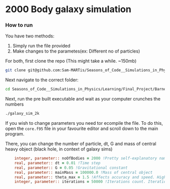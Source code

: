 # 2000 Body galaxy simulation

### How to run
You have two methods:
1) Simply run the file provided
2) Make changes to the parametes(ex: Different no of particles)

For both, first clone the repo (This might take a while. ~150mb)
```bash
git clone git@github.com:Sam-MARTis/Seasons_of_Code__Simulations_in_Physics.git
```

Next navigate to the correct folder:

```bash
cd Seasons_of_Code__Simulations_in_Physics/Learning/Final_Project/Barnes_Hut/
```

Next, run the pre built executable and wait as your computer crunches the numbers

```bash
./galaxy_sim_2k
```

If you wish to change parameters you need tor ecompile the file. 
To do this, open the `core.f95` file in your favourite editor and scroll down to the main program.

There, you can change the number of particle, dt, G and mass of central heavy object (black hole, in context of galaxy sims)



```fortran
    integer, parameter:: noOfBodies = 2000 !Pretty self-explanatory name
    real, parameter:: dt = 0.01 !Time step
    real, parameter:: G = 0.05 !Gravitational constant
    real, parameter:: mainMass = 100000.0 !Mass of central object
    real, parameter:: theta_max = 1.5 !Affects accuracy and speed. Higher is faster but less accurate
    integer, parameter:: iterations = 50000 !Iterations count. Iterations * dt = simulation length
```


